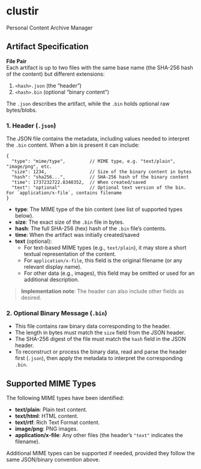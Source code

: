 # clustir
Personal Content Archive Manager

## Artifact Specification

**File Pair**  
Each artifact is up to two files with the same base name (the SHA-256 hash of the content) but different extensions:
1. `<hash>.json` (the “header”)
2. `<hash>.bin` (optional “binary content”)

The `.json` describes the artifact, while the `.bin` holds optional raw bytes/blobs.

### 1. Header (`.json`)

The JSON file contains the metadata, including values needed to interpret the `.bin` content. When a bin is present it can include:

```jsonc
{
  "type": "mime/type",         // MIME type, e.g. "text/plain", "image/png", etc.
  "size": 1234,                // Size of the binary content in bytes
  "hash": "sha256...",         // SHA-256 hash of the binary content
  "time": 1737232722.8340352,  // When created/saved
  "text": "optional"           // Optional text version of the bin. For `application/x-file`, contains filename
}
```

- **type**: The MIME type of the bin content (see list of supported types below).  
- **size**: The exact size of the `.bin` file in bytes.  
- **hash**: The full SHA-256 (hex) hash of the `.bin` file’s contents.  
- **time**: When the artifact was initially created/saved
- **text** (optional):  
  - For text-based MIME types (e.g., `text/plain`), it may store a short textual representation of the content.  
  - For `application/x-file`, this field is the original filename (or any relevant display name).  
  - For other data (e.g., images), this field may be omitted or used for an additional description.

> **Implementation note**: The header can also include other fields as desired.

### 2. Optional Binary Message (`.bin`)

- This file contains raw binary data corresponding to the header.  
- The length in bytes must match the `size` field from the JSON header.  
- The SHA-256 digest of the file must match the `hash` field in the JSON header.  
- To reconstruct or process the binary data, read and parse the header first (`.json`), then apply the metadata to interpret the corresponding `.bin`.

## Supported MIME Types

The following MIME types have been identified:

- **text/plain**: Plain text content.  
- **text/html**: HTML content.  
- **text/rtf**: Rich Text Format content.  
- **image/png**: PNG images.  
- **application/x-file**: Any other files (the header’s `"text"` indicates the filename).

Additional MIME types can be supported if needed, provided they follow the same JSON/binary convention above.
